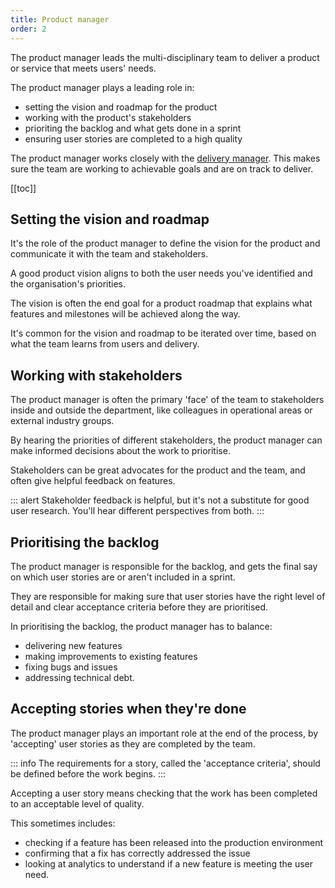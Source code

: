 ```yaml
---
title: Product manager
order: 2
---
```


The product manager leads the multi-disciplinary team to deliver a product or service that meets users' needs.

The product manager plays a leading role in:

* setting the vision and roadmap for the product
* working with the product's stakeholders
* prioriting the backlog and what gets done in a sprint
* ensuring user stories are completed to a high quality

The product manager works closely with the [delivery manager](../delivery-manager/). This makes sure the team are working to achievable goals and are on track to deliver.

[[toc]]

## Setting the vision and roadmap

It's the role of the product manager to define the vision for the product and communicate it with the team and stakeholders.

A good product vision aligns to both the user needs you've identified and the organisation's priorities.

The vision is often the end goal for a product roadmap that explains what features and milestones will be achieved along the way.

It's common for the vision and roadmap to be iterated over time, based on what the team learns from users and delivery.


## Working with stakeholders

The product manager is often the primary 'face' of the team to stakeholders inside and outside the department, like colleagues in operational areas or external industry groups.

By hearing the priorities of different stakeholders, the product manager can make informed decisions about the work to prioritise.

Stakeholders can be great advocates for the product and the team, and often give helpful feedback on features.

::: alert
Stakeholder feedback is helpful, but it's not a substitute for good user research. You'll hear different perspectives from both.
:::


## Prioritising the backlog

The product manager is responsible for the backlog, and gets the final say on which user stories are or aren't included in a sprint.

They are responsible for making sure that user stories have the right level of detail and clear acceptance criteria before they are prioritised.

In prioritising the backlog, the product manager has to balance:

* delivering new features
* making improvements to existing features
* fixing bugs and issues
* addressing technical debt.

## Accepting stories when they're done

The product manager plays an important role at the end of the process, by 'accepting' user stories as they are completed by the team.

::: info
The requirements for a story, called the 'acceptance criteria', should be defined before the work begins.
:::

Accepting a user story means checking that the work has been completed to an acceptable level of quality.

This sometimes includes:

* checking if a feature has been released into the production environment
* confirming that a fix has correctly addressed the issue
* looking at analytics to understand if a new feature is meeting the user need.

